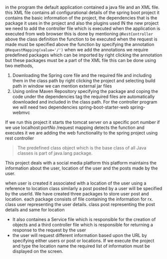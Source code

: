 
in the program the default application contained a java file and an XML file. this XML file contains all configurational details of the spring boot project
it contains the basic information of the project, the dependencies that is the package it uses in the project and also the plugins used 
IN the new project we need to add the controller file which is executed when the application is executed from web browser this is done by mentioning `@RestController` above the class definition the function to be executed when the request is made must be specified above the function by specifying the annotation `@RequestMapping(value='/')` when we add the annotations we require predefined packages which can be imported by right clicking the annotation but these packages must be a part of the XML file this can be done using two methods, 
1. Downloading the Spring core file and the required file and including them in the class path by right clicking the project and selecting build path 
in window we can mention external jar files
2. Using online Maven Repository specifying the package and coping the code under the dependencies tag the required files are automatically downloaded and included in the class path.
For the controller program we will need two  dependencies 
spring-boot-starter-web
spring-webmvc


If we run this project it starts the tomcat server on a specific port number if we use localhost:portNo /request mapping detects the function and executes it
we are adding the web functionality to the spring project using rest controller 

> The predefined class object which is the base class of all Java classes is part of java.lang package.

This project deals with a social media platform this platform maintains the information about the user, location of the user and the posts made by the user.

when user is created it associated with a location of the user using a reference to location class similarly a post posted by a user will be specified by the userId.
We have created three packages to store user post and location. each package consists of file containing the information for rx. class user representing the user details.
class post representing the post details and same for location

* It also containes a Service file which is responsible for the creation of objects and a third controller file which is responsible for returning a response to the request by the user
* the user will request different information based upon the URL by specifying either users or post or locations. If we execute the project and type the location name the required list of information must be displayed on the screen.